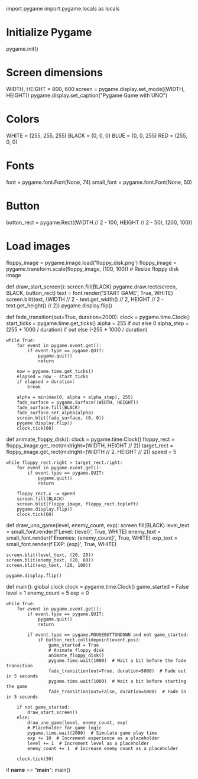 import pygame
import pygame.locals as locals

# Initialize Pygame
pygame.init()

# Screen dimensions
WIDTH, HEIGHT = 800, 600
screen = pygame.display.set_mode((WIDTH, HEIGHT))
pygame.display.set_caption("Pygame Game with UNO")

# Colors
WHITE = (255, 255, 255)
BLACK = (0, 0, 0)
BLUE = (0, 0, 255)
RED = (255, 0, 0)

# Fonts
font = pygame.font.Font(None, 74)
small_font = pygame.font.Font(None, 50)

# Button
button_rect = pygame.Rect((WIDTH // 2 - 100, HEIGHT // 2 - 50), (200, 100))

# Load images
floppy_image = pygame.image.load('floppy_disk.png')
floppy_image = pygame.transform.scale(floppy_image, (100, 100))  # Resize floppy disk image

def draw_start_screen():
    screen.fill(BLACK)
    pygame.draw.rect(screen, BLACK, button_rect)
    text = font.render('START GAME', True, WHITE)
    screen.blit(text, (WIDTH // 2 - text.get_width() // 2, HEIGHT // 2 - text.get_height() // 2))
    pygame.display.flip()

def fade_transition(out=True, duration=2000):
    clock = pygame.time.Clock()
    start_ticks = pygame.time.get_ticks()
    alpha = 255 if out else 0
    alpha_step = (255 * 1000 / duration) if out else (-255 * 1000 / duration)
    
    while True:
        for event in pygame.event.get():
            if event.type == pygame.QUIT:
                pygame.quit()
                return
        
        now = pygame.time.get_ticks()
        elapsed = now - start_ticks
        if elapsed > duration:
            break
        
        alpha = min(max(0, alpha + alpha_step), 255)
        fade_surface = pygame.Surface((WIDTH, HEIGHT))
        fade_surface.fill(BLACK)
        fade_surface.set_alpha(alpha)
        screen.blit(fade_surface, (0, 0))
        pygame.display.flip()
        clock.tick(60)

def animate_floppy_disk():
    clock = pygame.time.Clock()
    floppy_rect = floppy_image.get_rect(midright=(WIDTH, HEIGHT // 2))
    target_rect = floppy_image.get_rect(midright=(WIDTH // 2, HEIGHT // 2))
    speed = 5
    
    while floppy_rect.right > target_rect.right:
        for event in pygame.event.get():
            if event.type == pygame.QUIT:
                pygame.quit()
                return
        
        floppy_rect.x -= speed
        screen.fill(BLACK)
        screen.blit(floppy_image, floppy_rect.topleft)
        pygame.display.flip()
        clock.tick(60)

def draw_uno_game(level, enemy_count, exp):
    screen.fill(BLACK)
    level_text = small_font.render(f'Level: {level}', True, WHITE)
    enemy_text = small_font.render(f'Enemies: {enemy_count}', True, WHITE)
    exp_text = small_font.render(f'EXP: {exp}', True, WHITE)
    
    screen.blit(level_text, (20, 20))
    screen.blit(enemy_text, (20, 60))
    screen.blit(exp_text, (20, 100))
    
    pygame.display.flip()

def main():
    global clock
    clock = pygame.time.Clock()
    game_started = False
    level = 1
    enemy_count = 5
    exp = 0
    
    while True:
        for event in pygame.event.get():
            if event.type == pygame.QUIT:
                pygame.quit()
                return
            
            if event.type == pygame.MOUSEBUTTONDOWN and not game_started:
                if button_rect.collidepoint(event.pos):
                    game_started = True
                    # Animate floppy disk
                    animate_floppy_disk()
                    pygame.time.wait(1000)  # Wait a bit before the fade transition
                    fade_transition(out=True, duration=5000)  # Fade out in 5 seconds
                    pygame.time.wait(1000)  # Wait a bit before starting the game
                    fade_transition(out=False, duration=5000)  # Fade in in 5 seconds
        
        if not game_started:
            draw_start_screen()
        else:
            draw_uno_game(level, enemy_count, exp)
            # Placeholder for game logic
            pygame.time.wait(2000)  # Simulate game play time
            exp += 10  # Increment experience as a placeholder
            level += 1  # Increment level as a placeholder
            enemy_count += 1  # Increase enemy count as a placeholder

        clock.tick(30)

if __name__ == "__main__":
    main()
